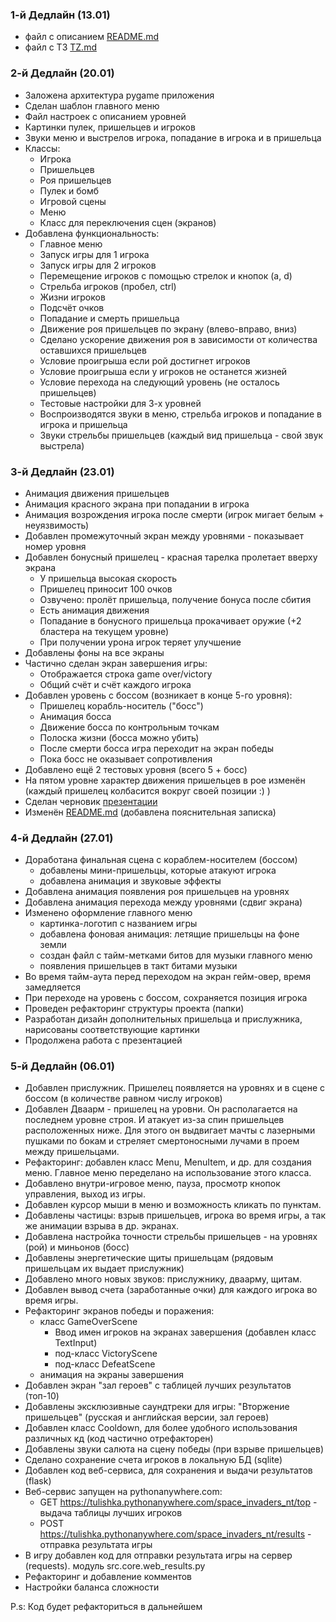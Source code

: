 ### 1-й Дедлайн (13.01)
* файл с описанием [README.md](../README.md)
* файл с ТЗ [TZ.md](TZ.md)

### 2-й Дедлайн (20.01)
* Заложена архитектура pygame приложения
* Сделан шаблон главного меню
* Файл настроек с описанием уровней
* Картинки пулек, пришельцев и игроков
* Звуки меню и выстрелов игрока, попадание в игрока и в пришельца
* Классы:
  * Игрока
  * Пришельцев
  * Роя пришельцев
  * Пулек и бомб
  * Игровой сцены 
  * Меню
  * Класс для переключения сцен (экранов)
* Добавлена функциональность:
  * Главное меню
  * Запуск игры для 1 игрока 
  * Запуск игры для 2 игроков
  * Перемещение игроков с помощью стрелок и кнопок (a, d) 
  * Стрельба игроков (пробел, ctrl)
  * Жизни игроков
  * Подсчёт очков
  * Попадание и смерть пришельца
  * Движение роя пришельцев по экрану (влево-вправо, вниз)
  * Сделано ускорение движения роя в зависимости от количества оставшихся пришельцев
  * Условие проигрыша если рой достигнет игроков
  * Условие проигрыша если у игроков не останется жизней
  * Условие перехода на следующий уровень (не осталось пришельцев)
  * Тестовые настройки для 3-х уровней
  * Воспроизводятся звуки в меню, стрельба игроков и попадание в игрока и пришельца
  * Звуки стрельбы пришельцев (каждый вид пришельца - свой звук выстрела)

### 3-й Дедлайн (23.01)
* Анимация движения пришельцев
* Анимация красного экрана при попадании в игрока
* Анимация возрождения игрока после смерти (игрок мигает белым + неуязвимость)
* Добавлен промежуточный экран между уровнями - показывает номер уровня
* Добавлен бонусный пришелец - красная тарелка пролетает вверху экрана
  * У пришельца высокая скорость
  * Пришелец приносит 100 очков
  * Озвучено: пролёт пришельца, получение бонуса после сбития
  * Есть анимация движения
  * Попадание в бонусного пришельца прокачивает оружие (+2 бластера на текущем уровне)
  * При получении урона игрок теряет улучшение
* Добавлены фоны на все экраны
* Частично сделан экран завершения игры:
  * Отображается строка game over/victory
  * Общий счёт и счёт каждого игрока
* Добавлен уровень с боссом (возникает в конце 5-го уровня):
  * Пришелец корабль-носитель ("босс")
  * Анимация босса
  * Движение босса по контрольным точкам
  * Полоска жизни (босса можно убить)
  * После смерти босса игра переходит на экран победы
  * Пока босс не оказывает сопротивления
* Добавлено ещё 2 тестовых уровня (всего 5 + босс)
* На пятом уровне характер движения пришельцев в рое изменён (каждый пришелец колбасится вокруг своей позиции :) )
* Сделан черновик [презентации](presentation.pptx)
* Изменён [README.md](../README.md) (добавлена пояснительная записка)

### 4-й Дедлайн (27.01)
* Доработана финальная сцена с кораблем-носителем (боссом)
  * добавлены мини-пришельцы, которые атакуют игрока
  * добавлена анимация и звуковые эффекты
* Добавлена анимация появления роя пришельцев на уровнях
* Добавлена анимация перехода между уровнями (сдвиг экрана)
* Изменено оформление главного меню
  * картинка-логотип с названием игры
  * добавлена фоновая анимация: летящие пришельцы на фоне земли
  * создан файл с тайм-метками битов для музыки главного меню
  * появления пришельцев в такт битами музыки 
* Во время тайм-аута перед переходом на экран гейм-овер, время замедляется
* При переходе на уровень с боссом, сохраняется позиция игрока
* Проведен рефакторинг структуры проекта (папки)
* Разработан дизайн дополнительных пришельца и прислужника, нарисованы соответствующие картинки
* Продолжена работа с презентацией

### 5-й Дедлайн (06.01)
* Добавлен прислужник. Пришелец появляется на уровнях и в сцене с боссом (в количестве равном числу игроков)
* Добавлен Дваарм - пришелец на уровни. Он располагается на последнем уровне строя. И атакует из-за спин пришельцев расположенных ниже. Для этого он выдвигает мачты с лазерными пушками по бокам и стреляет смертоносными лучами в проем между пришельцами.
* Рефакторинг: добавлен класс Menu, MenuItem, и др. для создания меню. Главное меню переделано на использование этого класса.
* Добавлено внутри-игровое меню, пауза, просмотр кнопок управления, выход из игры.
* Добавлен курсор мыши в меню и возможность кликать по пунктам.
* Добавлены частицы: взрыв пришельцев, игрока во время игры, а так же анимации взрыва в др. экранах.
* Добавлена настройка точности стрельбы пришельцев - на уровнях (рой) и миньонов (босс)
* Добавлены энергетические щиты пришельцам (рядовым пришельцам их выдает прислужник)
* Добавлено много новых звуков: прислужнику, дваарму, щитам.
* Добавлен вывод счета (заработанные очки) для каждого игрока во время игры.
* Рефакторинг экранов победы и поражения: 
  * класс GameOverScene
    * Ввод имен игроков на экранах завершения (добавлен класс TextInput)
    * под-класс VictoryScene
    * под-класс DefeatScene
  * анимация на экраны завершения
* Добавлен экран "зал героев" с таблицей лучших результатов (топ-10)
* Добавлены эксклюзивные саундтреки для игры: "Вторжение пришельцев" (русская и английская версии, зал героев)
* Добавлен класс Cooldown, для более удобного использования различных кд (код частично отрефакторен)
* Добавлены звуки салюта на сцену победы (при взрыве пришельцев)
* Сделано сохранение счета игроков в локальную БД (sqlite)
* Добавлен код веб-сервиса, для сохранения и выдачи результатов (flask)
* Веб-сервис запущен на pythonanywhere.com: 
  * GET https://tulishka.pythonanywhere.com/space_invaders_nt/top - выдача таблицы лучших игроков
  * POST https://tulishka.pythonanywhere.com/space_invaders_nt/results - отправка результата игры
* В игру добавлен код для отправки результата игры на сервер (requests). модуль src.core.web_results.py
* Рефакторинг и добавление комментов
* Настройки баланса сложности 

P.s: Код будет рефакториться в дальнейшем
